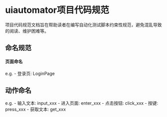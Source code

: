 # uiautomator项目代码规范
项目代码规范文档旨在帮助读者在编写自动化测试脚本约束性规范，避免混乱导致的阅读、维护困难等。

## 命名规范
#### 页面命名
e.g.
    - 登录页: LoginPage

## 动作命名
e.g.
    - 输入文本: input_xxx
    - 进入页面: enter_xxx
    - 点击按钮: click_xxx
    - 按键: press_xxx
    - 获取文本: get_xxx

